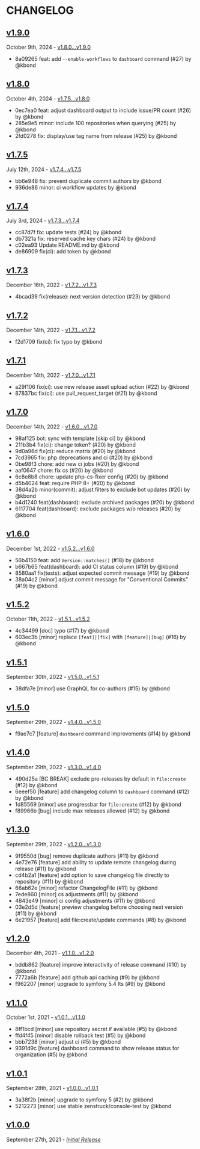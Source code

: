 # CHANGELOG

## [v1.9.0](https://github.com/zenstruck/changelog/releases/tag/v1.9.0)

October 9th, 2024 - [v1.8.0...v1.9.0](https://github.com/zenstruck/changelog/compare/v1.8.0...v1.9.0)

* 8a09265 feat: add `--enable-workflows` to `dashboard` command (#27) by @kbond

## [v1.8.0](https://github.com/zenstruck/changelog/releases/tag/v1.8.0)

October 4th, 2024 - [v1.7.5...v1.8.0](https://github.com/zenstruck/changelog/compare/v1.7.5...v1.8.0)

* 0ec7ea0 feat: adjust dashboard output to include issue/PR count (#26) by @kbond
* 285e9e5 minor: include 100 repositories when querying (#25) by @kbond
* 2fd0278 fix: display/use tag name from release (#25) by @kbond

## [v1.7.5](https://github.com/zenstruck/changelog/releases/tag/v1.7.5)

July 12th, 2024 - [v1.7.4...v1.7.5](https://github.com/zenstruck/changelog/compare/v1.7.4...v1.7.5)

* bb6e948 fix: prevent duplicate commit authors by @kbond
* 936de86 minor: ci workflow updates by @kbond

## [v1.7.4](https://github.com/zenstruck/changelog/releases/tag/v1.7.4)

July 3rd, 2024 - [v1.7.3...v1.7.4](https://github.com/zenstruck/changelog/compare/v1.7.3...v1.7.4)

* cc87d7f fix: update tests (#24) by @kbond
* db7321a fix: reserved cache key chars (#24) by @kbond
* c02ea93 Update README.md by @kbond
* de86909 fix(ci): add token by @kbond

## [v1.7.3](https://github.com/zenstruck/changelog/releases/tag/v1.7.3)

December 16th, 2022 - [v1.7.2...v1.7.3](https://github.com/zenstruck/changelog/compare/v1.7.2...v1.7.3)

* 4bcad39 fix(release): next version detection (#23) by @kbond

## [v1.7.2](https://github.com/zenstruck/changelog/releases/tag/v1.7.2)

December 14th, 2022 - [v1.7.1...v1.7.2](https://github.com/zenstruck/changelog/compare/v1.7.1...v1.7.2)

* f2d1709 fix(ci): fix typo by @kbond

## [v1.7.1](https://github.com/zenstruck/changelog/releases/tag/v1.7.1)

December 14th, 2022 - [v1.7.0...v1.7.1](https://github.com/zenstruck/changelog/compare/v1.7.0...v1.7.1)

* a29f106 fix(ci): use new release asset upload action (#22) by @kbond
* 87837bc fix(ci): use pull_request_target  (#21) by @kbond

## [v1.7.0](https://github.com/zenstruck/changelog/releases/tag/v1.7.0)

December 14th, 2022 - [v1.6.0...v1.7.0](https://github.com/zenstruck/changelog/compare/v1.6.0...v1.7.0)

* 98af125 bot: sync with template [skip ci] by @kbond
* 211b3b4 fix(ci): change token? (#20) by @kbond
* 9d0a96d fix(ci): reduce matrix (#20) by @kbond
* 7cd3965 fix: php deprecations and ci (#20) by @kbond
* 0be98f3 chore: add new ci jobs (#20) by @kbond
* aaf0647 chore: fix cs (#20) by @kbond
* 6c8e8b8 chore: update php-cs-fixer config (#20) by @kbond
* d5b4024 feat: require PHP 8+ (#20) by @kbond
* 38d4a2b minor(commit): adjust filters to exclude bot updates (#20) by @kbond
* b4d1240 feat(dashboard): exclude archived packages (#20) by @kbond
* 6117704 feat(dashboard): exclude packages w/o releases (#20) by @kbond

## [v1.6.0](https://github.com/zenstruck/changelog/releases/tag/v1.6.0)

December 1st, 2022 - [v1.5.2...v1.6.0](https://github.com/zenstruck/changelog/compare/v1.5.2...v1.6.0)

* 56b4150 feat: add `Version::matches()` (#18) by @kbond
* b667b65 feat(dashboard): add CI status column (#19) by @kbond
* 8580aa1 fix(tests): adjust expected commit message (#19) by @kbond
* 38a04c2 [minor] adjust commit message for "Conventional Commits" (#19) by @kbond

## [v1.5.2](https://github.com/zenstruck/changelog/releases/tag/v1.5.2)

October 11th, 2022 - [v1.5.1...v1.5.2](https://github.com/zenstruck/changelog/compare/v1.5.1...v1.5.2)

* 4c34499 [doc] typo (#17) by @kbond
* 603ec3b [minor] replace `[feat]|[fix]` with `[feature]|[bug]` (#16) by @kbond

## [v1.5.1](https://github.com/zenstruck/changelog/releases/tag/v1.5.1)

September 30th, 2022 - [v1.5.0...v1.5.1](https://github.com/zenstruck/changelog/compare/v1.5.0...v1.5.1)

* 38dfa7e [minor] use GraphQL for co-authors (#15) by @kbond

## [v1.5.0](https://github.com/zenstruck/changelog/releases/tag/v1.5.0)

September 29th, 2022 - [v1.4.0...v1.5.0](https://github.com/zenstruck/changelog/compare/v1.4.0...v1.5.0)

* f9ae7c7 [feature] `dashboard` command improvements (#14) by @kbond

## [v1.4.0](https://github.com/zenstruck/changelog/releases/tag/v1.4.0)

September 29th, 2022 - [v1.3.0...v1.4.0](https://github.com/zenstruck/changelog/compare/v1.3.0...v1.4.0)

* 490d25a [BC BREAK] exclude pre-releases by default in `file:create` (#12) by @kbond
* 6eeef50 [feature] add changelog column to `dashboard` command (#12) by @kbond
* 1d85569 [minor] use progressbar for `file:create` (#12) by @kbond
* f89966b [bug] include max releases allowed (#12) by @kbond

## [v1.3.0](https://github.com/zenstruck/changelog/releases/tag/v1.3.0)

September 29th, 2022 - [v1.2.0...v1.3.0](https://github.com/zenstruck/changelog/compare/v1.2.0...v1.3.0)

* 9f9550d [bug] remove duplicate authors (#11) by @kbond
* 4e72e76 [feature] add ability to update remote changelog during release (#11) by @kbond
* cd4b2a1 [feature] add option to save changelog file directly to repository (#11) by @kbond
* 66ab62e [minor] refactor ChangelogFile (#11) by @kbond
* 7ede860 [minor] cs adjustments (#11) by @kbond
* 4843e49 [minor] ci config adjustments (#11) by @kbond
* 03e2d5d [feature] preview changelog before choosing next version (#11) by @kbond
* 6e21957 [feature] add file:create/update commands (#8) by @kbond

## [v1.2.0](https://github.com/zenstruck/changelog/releases/tag/v1.2.0)

December 4th, 2021 - [v1.1.0...v1.2.0](https://github.com/zenstruck/changelog/compare/v1.1.0...v1.2.0)

* bddb862 [feature] improve interactivity of release command (#10) by @kbond
* 7772a6b [feature] add github api caching (#9) by @kbond
* f962207 [minor] upgrade to symfony 5.4 lts (#9) by @kbond

## [v1.1.0](https://github.com/zenstruck/changelog/releases/tag/v1.1.0)

October 1st, 2021 - [v1.0.1...v1.1.0](https://github.com/zenstruck/changelog/compare/v1.0.1...v1.1.0)

* 8ff1bcd [minor] use repository secret if available (#5) by @kbond
* ffd4f45 [minor] disable rollback test (#5) by @kbond
* bbb7238 [minor] adjust ci (#5) by @kbond
* 9391d9c [feature] dashboard command to show release status for organization (#5) by @kbond

## [v1.0.1](https://github.com/zenstruck/changelog/releases/tag/v1.0.1)

September 28th, 2021 - [v1.0.0...v1.0.1](https://github.com/zenstruck/changelog/compare/v1.0.0...v1.0.1)

* 3a38f2b [minor] upgrade to symfony 5 (#2) by @kbond
* 5212273 [minor] use stable zenstruck/console-test by @kbond

## [v1.0.0](https://github.com/zenstruck/changelog/releases/tag/v1.0.0)

September 27th, 2021 - _[Initial Release](https://github.com/zenstruck/changelog/commits/v1.0.0)_

